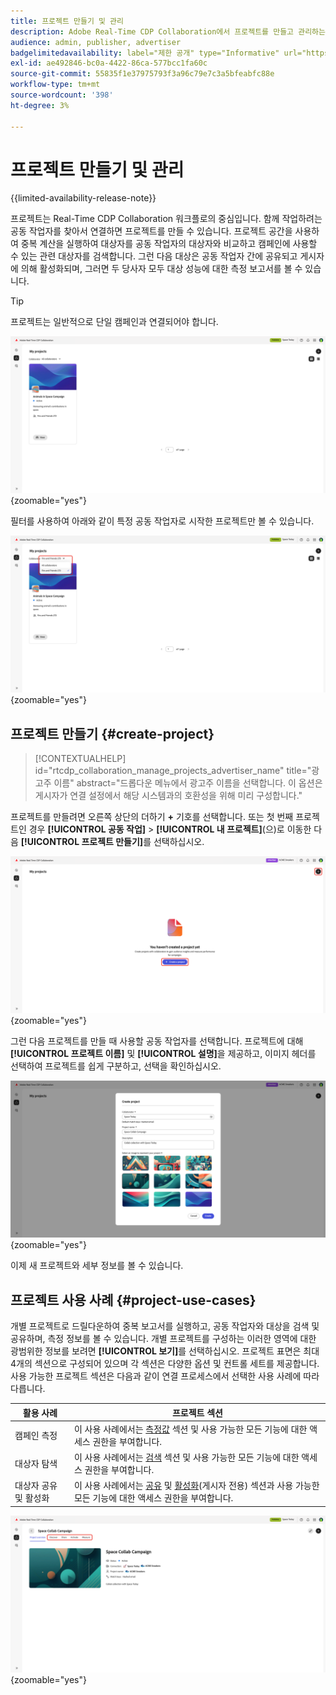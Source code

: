 ```yaml
---
title: 프로젝트 만들기 및 관리
description: Adobe Real-Time CDP Collaboration에서 프로젝트를 만들고 관리하는 방법 알아보기
audience: admin, publisher, advertiser
badgelimitedavailability: label="제한 공개" type="Informative" url="https://helpx.adobe.com/legal/product-descriptions/real-time-customer-data-platform-collaboration.html newtab=true"
exl-id: ae492846-bc0a-4422-86ca-577bcc1fa60c
source-git-commit: 55835f1e37975793f3a96c79e7c3a5bfeabfc88e
workflow-type: tm+mt
source-wordcount: '398'
ht-degree: 3%

---
```


# 프로젝트 만들기 및 관리

{{limited-availability-release-note}}

프로젝트는 Real-Time CDP Collaboration 워크플로의 중심입니다. 함께 작업하려는 공동 작업자를 찾아서 연결하면 프로젝트를 만들 수 있습니다. 프로젝트 공간을 사용하여 중복 계산을 실행하여 대상자를 공동 작업자의 대상자와 비교하고 캠페인에 사용할 수 있는 관련 대상자를 검색합니다. 그런 다음 대상은 공동 작업자 간에 공유되고 게시자에 의해 활성화되며, 그러면 두 당사자 모두 대상 성능에 대한 측정 보고서를 볼 수 있습니다.

>[!TIP]
>
>프로젝트는 일반적으로 단일 캠페인과 연결되어야 합니다.

![모든 프로젝트 보기, 필터링되지 않음](/help/assets/collaborate/manage-view-projects/projects-overview-page.png){zoomable="yes"}

필터를 사용하여 아래와 같이 특정 공동 작업자로 시작한 프로젝트만 볼 수 있습니다.

![단일 공동 작업자가 있는 프로젝트의 필터링된 보기입니다.](/help/assets/collaborate/manage-view-projects/filtered-project-view.png){zoomable="yes"}

## 프로젝트 만들기 {#create-project}

>[!CONTEXTUALHELP]
>id="rtcdp_collaboration_manage_projects_advertiser_name"
>title="광고주 이름"
>abstract="드롭다운 메뉴에서 광고주 이름을 선택합니다. 이 옵션은 게시자가 연결 설정에서 해당 시스템과의 호환성을 위해 미리 구성합니다."

프로젝트를 만들려면 오른쪽 상단의 더하기 **+** 기호를 선택합니다. 또는 첫 번째 프로젝트인 경우 **[!UICONTROL 공동 작업]** > **[!UICONTROL 내 프로젝트]**(으)로 이동한 다음 **[!UICONTROL 프로젝트 만들기]**&#x200B;를 선택하십시오.

![더하기 기호를 선택하거나 프로젝트를 만들어 새 프로젝트를 설정합니다.](/help/assets/collaborate/manage-view-projects/create-project.png){zoomable="yes"}

그런 다음 프로젝트를 만들 때 사용할 공동 작업자를 선택합니다. 프로젝트에 대해 **[!UICONTROL 프로젝트 이름]** 및 **[!UICONTROL 설명]**&#x200B;을 제공하고, 이미지 헤더를 선택하여 프로젝트를 쉽게 구분하고, 선택을 확인하십시오.

![새 프로젝트를 설정하는 데 필요한 옵션](/help/assets/collaborate/manage-view-projects/create-project-required-info.png){zoomable="yes"}

이제 새 프로젝트와 세부 정보를 볼 수 있습니다.

## 프로젝트 사용 사례 {#project-use-cases}

개별 프로젝트로 드릴다운하여 중복 보고서를 실행하고, 공동 작업자와 대상을 검색 및 공유하며, 측정 정보를 볼 수 있습니다. 개별 프로젝트를 구성하는 이러한 영역에 대한 광범위한 정보를 보려면 **[!UICONTROL 보기]**&#x200B;를 선택하십시오. 프로젝트 표면은 최대 4개의 섹션으로 구성되어 있으며 각 섹션은 다양한 옵션 및 컨트롤 세트를 제공합니다. 사용 가능한 프로젝트 섹션은 다음과 같이 연결 프로세스에서 선택한 사용 사례에 따라 다릅니다.

| 활용 사례 | 프로젝트 섹션 |
| --- | --- |
| 캠페인 측정 | 이 사용 사례에서는 [측정값](/help/guide/collaborate/measure.md) 섹션 및 사용 가능한 모든 기능에 대한 액세스 권한을 부여합니다. |
| 대상자 탐색 | 이 사용 사례에서는 [검색](/help/guide/collaborate/discover.md) 섹션 및 사용 가능한 모든 기능에 대한 액세스 권한을 부여합니다. |
| 대상자 공유 및 활성화 | 이 사용 사례에서는 [공유](/help/guide/collaborate/share.md) 및 [활성화](/help/guide/collaborate/activate.md)(게시자 전용) 섹션과 사용 가능한 모든 기능에 대한 액세스 권한을 부여합니다. |

![사용 가능한 섹션이 강조 표시된 프로젝트 보기입니다.](/help/assets/collaborate/manage-view-projects/project-sections.png){zoomable="yes"}
